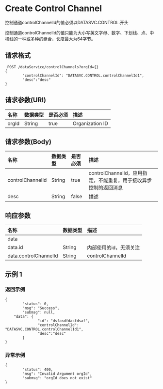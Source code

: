 # Create Control Channel

控制通道controlChannelId的值必须以DATASVC.CONTROL.开头

控制通道controlChannelId的值只能为大小写英文字母、数字、下划线、点、中横线的一种或多种的组合，长度最大为64字节。

## 请求格式

```
 POST /dataService/controlChannels?orgId={}
{
        "controlChannelId": "DATASVC.CONTROL.controlChannelId1",
        "desc":"desc"
}
```



## 请求参数(URI)

| **名称** | **数据类型** | **是否必须** | **描述**        |
|:---------|:-------------|:-------------|:----------------|
| orgId    | String       | true         | Organization ID |


## 请求参数(Body)

| **名称**         | **数据类型** | **是否必须** | **描述**                                                         |
|:-----------------|:-------------|:-------------|:-----------------------------------------------------------------|
| controlChannelId | String       | true         | controlChannelId，应用指定，不能重复，用于接收异步控制的返回消息 |
| desc             | String       | false        | 描述                                                             |



## 响应参数

| **名称**              | **数据类型** | **描述**               |
|:----------------------|:-------------|:-----------------------|
| data                  |              |                        |
| data.id               | String       | 内部使用的id，无须关注 |
| data.controlChannelId | String       | controlChannelId       |

## 示例 1

### 返回示例

```
{
        "status": 0,
        "msg": "Success",
        "submsg": null,
    "data": {
               "id": "dsfasdfdasfdsaf",
               "controlChannelId": "DATASVC.CONTROL.controlChannelId1",
               "desc":"desc"
        }
}
```

### 异常示例

```
{
        "status": 400,
        "msg": "Invalid Argument orgId",
        "submsg": "orgId does not exist"
}
```
